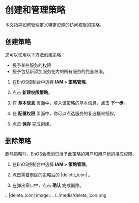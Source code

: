 # 创建和管理策略

本文指导如何管理定义特定资源的访问权限的策略。

## 创建策略<creation>

您可以使用以下方法创建策略：

- 授予某些服务的权限
- 授予包括新添加服务在内的所有服务的完全权限。

1. 在EnOS控制台中选择 **IAM > 策略管理**。

2. 点击 **新建权限策略**。

3. 在 **基本信息** 页面中，填入该策略的基本信息，点击 **下一步**。

4. 在 **配置权限** 页面中，你可以点选服务的复选框来授权。

5. 点击 **保存** 完成创建。

## 删除策略<deletion>

删除策略时，EnOS会撤消已授予此策略的用户和用户组的相应权限。

1. 在EnOS控制台中选择 **IAM > 策略管理**。

2. 点击需要删除的策略后的 |delete_icon| 。

3. 在弹出窗口中，点击 **确认** 完成删除。

.. |delete_icon| image:: ../../media/delete_icon.png

<!--end-->

